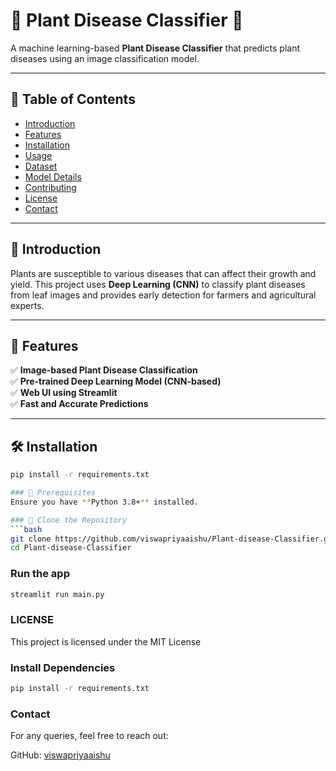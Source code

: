 # 🌿 Plant Disease Classifier 🌿

A machine learning-based **Plant Disease Classifier** that predicts plant diseases using an image classification model.

---

## 📌 Table of Contents
- [Introduction](#-introduction)
- [Features](#-features)
- [Installation](#-installation)
- [Usage](#-usage)
- [Dataset](#-dataset)
- [Model Details](#-model-details)
- [Contributing](#-contributing)
- [License](#-license)
- [Contact](#-contact)

---

## 📜 Introduction
Plants are susceptible to various diseases that can affect their growth and yield. This project uses **Deep Learning (CNN)** to classify plant diseases from leaf images and provides early detection for farmers and agricultural experts.

---

## 🚀 Features
✅ **Image-based Plant Disease Classification**  
✅ **Pre-trained Deep Learning Model (CNN-based)**  
✅ **Web UI using Streamlit**  
✅ **Fast and Accurate Predictions**  

---

## 🛠 Installation
```bash
pip install -r requirements.txt

### 🔹 Prerequisites
Ensure you have **Python 3.8+** installed.

### 🔹 Clone the Repository
```bash
git clone https://github.com/viswapriyaaishu/Plant-disease-Classifier.git
cd Plant-disease-Classifier
```
### Run the app
```bash
streamlit run main.py
```
### LICENSE
This project is licensed under the MIT License

### Install Dependencies
```bash
pip install -r requirements.txt
```
### Contact
For any queries, feel free to reach out:

GitHub: [viswapriyaaishu](https://github.com/viswapriyaaishu)


